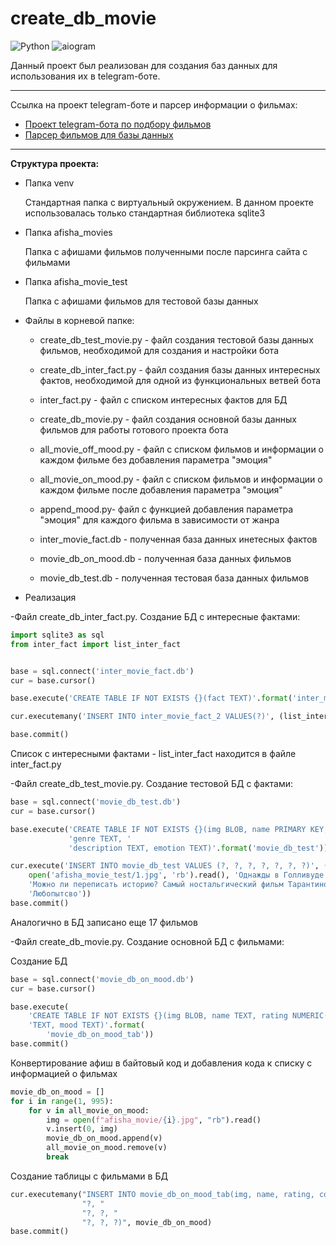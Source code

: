 # create_db_movie
![Python](https://img.shields.io/badge/Python-3.11.0-yellow) ![aiogram](https://img.shields.io/badge/sqlite3-blue)

Данный проект был реализован для создания баз данных для использования их в telegram-боте.
___

Ссылка на проект telegram-боте и парсер информации о фильмах:
* [Проект telegram-бота по подбору фильмов](https://github.com/VitOsGG/search_movie_telegram_bot)
* [Парсер фильмов для базы данных](https://github.com/VitOsGG/parser_movie)

___

**Структура проекта:**
* Папка venv

  Стандартная папка с виртуальный окружением. В данном проекте использовалась только стандартная библиотека sqlite3
    
* Папка afisha_movies

  Папка с афишами фильмов полученными после парсинга сайта с фильмами
  
* Папка afisha_movie_test

  Папка с афишами фильмов для тестовой базы данных
  
* Файлы в корневой папке:

  * create_db_test_movie.py - файл создания тестовой базы данных фильмов, необходимой для создания и настройки бота
  
  * create_db_inter_fact.py - файл создания базы данных интересных фактов, необходимой для одной из функциональных ветвей бота
    
  * inter_fact.py - файл с списком интересных фактов для БД
  
  * create_db_movie.py - файл создания основной базы данных фильмов для работы готового проекта бота
   
  * all_movie_off_mood.py - файл с списком фильмов и информации о каждом фильме без добавления параметра "эмоция"
  
  * all_movie_on_mood.py - файл с списком фильмов и информации о каждом фильме после добавления параметра "эмоция"
  
  * append_mood.py- файл с функцией добавления параметра "эмоция" для каждого фильма в зависимости от жанра
  
  * inter_movie_fact.db - полученная база данных инетесных фактов
  
  * movie_db_on_mood.db - полученная база данных фильмов
  
   * movie_db_test.db - полученная тестовая база данных фильмов
  
 * Реализация 
  
  -Файл create_db_inter_fact.py. Создание БД с интересные фактами:
  
```python
import sqlite3 as sql
from inter_fact import list_inter_fact


base = sql.connect('inter_movie_fact.db')
cur = base.cursor()

base.execute('CREATE TABLE IF NOT EXISTS {}(fact TEXT)'.format('inter_movie_fact'))

cur.executemany('INSERT INTO inter_movie_fact_2 VALUES(?)', (list_inter_fact))

base.commit()
```
Список с интересными фактами - list_inter_fact находится в файле inter_fact.py


-Файл create_db_test_movie.py. Создание тестовой БД с фактами:


```python
base = sql.connect('movie_db_test.db')
cur = base.cursor()

base.execute('CREATE TABLE IF NOT EXISTS {}(img BLOB, name PRIMARY KEY, rating NUMERIC(3, 2), country TEXT, '
             'genre TEXT, '
             'description TEXT, emotion TEXT)'.format('movie_db_test'))

cur.execute('INSERT INTO movie_db_test VALUES (?, ?, ?, ?, ?, ?, ?)', (
    open('afisha_movie_test/1.jpg', 'rb').read(), 'Однажды в Голливуде', 7.6, 'США', 'драма',
    'Можно ли переписать историю? Самый ностальгический фильм Тарантино — с Шэрон Тейт, Брюсом Ли и Чарли Мэнсоном',
    'Любопытсво'))
base.commit()
```

Аналогично в БД записано еще 17 фильмов

-Файл create_db_movie.py. Создание основной БД с фильмами:

Создание БД

```python
base = sql.connect('movie_db_on_mood.db')
cur = base.cursor()

base.execute(
    'CREATE TABLE IF NOT EXISTS {}(img BLOB, name TEXT, rating NUMERIC(3, 2), country TEXT, genre TEXT, description '
    'TEXT, mood TEXT)'.format(
        'movie_db_on_mood_tab'))
base.commit()
```

Конвертирование афиш в байтовый код и добавления кода к списку с информацией о фильмах
  
```python
movie_db_on_mood = []
for i in range(1, 995):
    for v in all_movie_on_mood:
        img = open(f"afisha_movie/{i}.jpg", "rb").read()
        v.insert(0, img)
        movie_db_on_mood.append(v)
        all_movie_on_mood.remove(v)
        break
```

Создание таблицы с фильмами в БД
  
```python
cur.executemany("INSERT INTO movie_db_on_mood_tab(img, name, rating, country, genre, description, mood)  VALUES (?, "
                "?, "
                "?, ?, "
                "?, ?, ?)", movie_db_on_mood)
base.commit()
```
